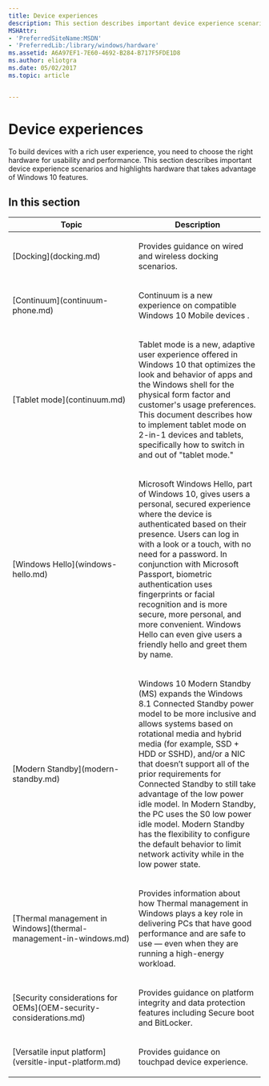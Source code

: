 ```yaml
---
title: Device experiences
description: This section describes important device experience scenarios and highlights hardware that takes advantage of Windows 10 features.
MSHAttr:
- 'PreferredSiteName:MSDN'
- 'PreferredLib:/library/windows/hardware'
ms.assetid: A6A97EF1-7E60-4692-B284-B717F5FDE1D8
ms.author: eliotgra
ms.date: 05/02/2017
ms.topic: article


---
```


# Device experiences


To build devices with a rich user experience, you need to choose the right hardware for usability and performance. This section describes important device experience scenarios and highlights hardware that takes advantage of Windows 10 features.

## In this section


<table>
<colgroup>
<col width="50%" />
<col width="50%" />
</colgroup>
<thead>
<tr class="header">
<th>Topic</th>
<th>Description</th>
</tr>
</thead>
<tbody>
<tr class="even">
<td><p>[Docking](docking.md)</p></td>
<td><p>Provides guidance on wired and wireless docking scenarios.</p></td>
</tr>
<tr class="odd">
<td><p>[Continuum](continuum-phone.md)</p></td>
<td><p>Continuum is a new experience on compatible Windows 10 Mobile devices .</p></td>
</tr>
<tr class="even">
<td><p>[Tablet mode](continuum.md)</p></td>
<td><p>Tablet mode is a new, adaptive user experience offered in Windows 10 that optimizes the look and behavior of apps and the Windows shell for the physical form factor and customer's usage preferences. This document describes how to implement tablet mode on 2-in-1 devices and tablets, specifically how to switch in and out of &quot;tablet mode.&quot;</p></td>
</tr>
<tr class="odd">
<td><p>[Windows Hello](windows-hello.md)</p></td>
<td><p>Microsoft Windows Hello, part of Windows 10, gives users a personal, secured experience where the device is authenticated based on their presence. Users can log in with a look or a touch, with no need for a password. In conjunction with Microsoft Passport, biometric authentication uses fingerprints or facial recognition and is more secure, more personal, and more convenient. Windows Hello can even give users a friendly hello and greet them by name.</p></td>
</tr>
<tr class="even">
<td><p>[Modern Standby](modern-standby.md)</p></td>
<td><p>Windows 10 Modern Standby (MS) expands the Windows 8.1 Connected Standby power model to be more inclusive and allows systems based on rotational media and hybrid media (for example, SSD + HDD or SSHD), and/or a NIC that doesn’t support all of the prior requirements for Connected Standby to still take advantage of the low power idle model. In Modern Standby, the PC uses the S0 low power idle model. Modern Standby has the flexibility to configure the default behavior to limit network activity while in the low power state.</p></td>
</tr>
<tr class="odd">
<td><p>[Thermal management in Windows](thermal-management-in-windows.md)</p></td>
<td><p>Provides information about how Thermal management in Windows plays a key role in delivering PCs that have good performance and are safe to use — even when they are running a high-energy workload.</p></td>
</tr>
<tr class="even">
<td><p>[Security considerations for OEMs](OEM-security-considerations.md)</p></td>
<td><p>Provides guidance on platform integrity and data protection features including Secure boot and BitLocker.</p></td>
</tr>
<tr class="odd">
<td><p>[Versatile input platform](versitle-input-platform.md)</p></td>
<td><p>Provides guidance on touchpad device experience.</p></td>
</tr>
</tbody>
</table>

 

 

 






